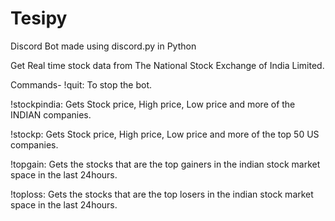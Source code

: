 # Tesipy
Discord Bot made using discord.py in Python 

Get Real time stock data from The National Stock Exchange of India Limited. 

Commands- 
!quit: To stop the bot.

!stockpindia: Gets Stock price, High price, Low price and more of the INDIAN companies.
          
!stockp: Gets Stock price, High price, Low price and more of the top 50 US companies.
          
!topgain: Gets the stocks that are the top gainers in the indian stock market space in the last 24hours.
         
!toploss: Gets the stocks that are the top losers in the indian stock market space in the last 24hours.
